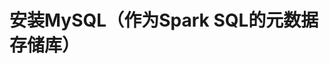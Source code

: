安装MySQL（作为Spark SQL的元数据存储库）
=================================================================================
